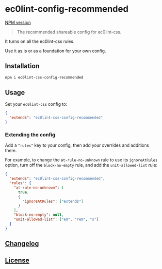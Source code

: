# ec0lint-config-recommended

[NPM version](https://www.npmjs.com/package/ec0lint-css-config-recommended)

> The recommended shareable config for ec0lint-css.

It turns on all the ec0lint-css rules.

Use it as is or as a foundation for your own config.

## Installation

```bash
npm i ec0lint-css-config-recommended
```

## Usage

Set your `ec0lint-css` config to:

```json
{
  "extends": "ec0lint-css-config-recommended"
}
```

### Extending the config

Add a `"rules"` key to your config, then add your overrides and additions there.

For example, to change the `at-rule-no-unknown` rule to use its `ignoreAtRules` option, turn off the `block-no-empty` rule, and add the `unit-allowed-list` rule:

```json
{
  "extends": "ec0lint-css-config-recommended",
  "rules": {
    "at-rule-no-unknown": [
      true,
      {
        "ignoreAtRules": ["extends"]
      }
    ],
    "block-no-empty": null,
    "unit-allowed-list": ["em", "rem", "s"]
  }
}
```

## [Changelog](CHANGELOG.md)

## [License](LICENSE)
